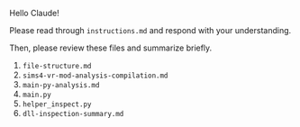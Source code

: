 Hello Claude!

Please read through `instructions.md` and respond with your understanding.

Then, please review these files and summarize briefly.
1. `file-structure.md`
1. `sims4-vr-mod-analysis-compilation.md`
1. `main-py-analysis.md`
1. `main.py`
1. `helper_inspect.py`
1. `dll-inspection-summary.md`